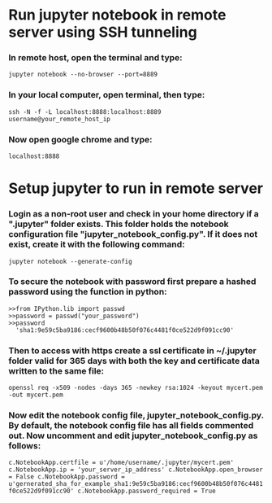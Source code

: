 # Run jupyter notebook in remote server using SSH tunneling


### In remote host, open the terminal and type:

 `jupyter notebook --no-browser --port=8889`
  
### In your local computer, open terminal, then type:
  
  `ssh -N -f -L localhost:8888:localhost:8889 username@your_remote_host_ip`
  
### Now open google chrome and type:
  
  `localhost:8888`

# Setup jupyter to run in remote server

### Login as a non-root user and check in your home directory if a ".jupyter" folder exists. This folder holds the notebook configuration file "jupyter_notebook_config.py". If it does not exist, create it with the following command:
	
 `jupyter notebook --generate-config`

### To secure the notebook with password first prepare a hashed password using the function in python:
	
 ```
 >>from IPython.lib import passwd
 >>password = passwd("your_password")
 >>password
   'sha1:9e59c5ba9186:cecf9600b48b50f076c4481f0ce522d9f091cc90'
 ```

### Then to access with https create a ssl certificate in ~/.jupyter folder valid for 365 days with both the key and certificate data written to the same file:

 `openssl req -x509 -nodes -days 365 -newkey rsa:1024 -keyout mycert.pem -out mycert.pem`

 ### Now edit the notebook config file, jupyter_notebook_config.py. By default, the notebook config file has all fields commented out. Now uncomment and edit jupyter_notebook_config.py as follows:

 `c.NotebookApp.certfile = u'/home/username/.jupyter/mycert.pem'
 c.NotebookApp.ip = 'your_server_ip_address'
 c.NotebookApp.open_browser = False
 c.NotebookApp.password = u'gernerated_sha_for_example_sha1:9e59c5ba9186:cecf9600b48b50f076c4481f0ce522d9f091cc90'
 c.NotebookApp.password_required = True`
